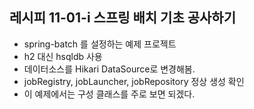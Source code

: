 ## 레시피 11-01-i 스프링 배치 기초 공사하기

* spring-batch 를 설정하는 예제 프로젝트
* h2 대신 hsqldb 사용
* 데이터소스를 Hikari DataSource로 변경해봄.
* jobRegistry, jobLauncher, jobRepository 정상 생성 확인
* 이 예제에서는 구성 클래스를 주로 보면 되겠다.
